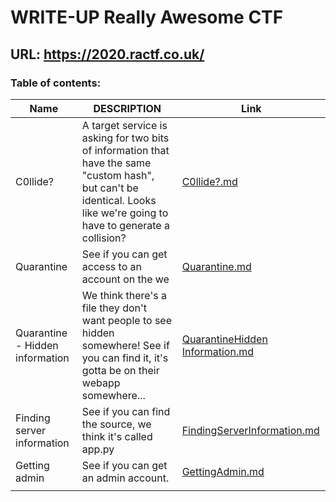 # WRITE-UP Really Awesome CTF

## URL: https://2020.ractf.co.uk/

### Table of contents:



| Name                            | DESCRIPTION                                                  | Link                                                         |
| ------------------------------- | ------------------------------------------------------------ | ------------------------------------------------------------ |
| C0llide?                        | A target service is asking for two bits of information that have the same "custom hash", but can't be identical. Looks like we're going to have to generate a collision? | [C0llide?.md](C0llide.md)                                    |
| Quarantine                      | See if you can get access to an account on the we            | [Quarantine.md](Quarantine.md)                               |
| Quarantine - Hidden information | We think there's a file they don't want people to see hidden somewhere! See if you can find it, it's gotta be on their webapp somewhere... | [QuarantineHidden Information.md](QuarantineHiddenInformation.md) |
| Finding server information      | See if you can find the source, we think it's called app.py  | [FindingServerInformation.md](FindingServerInformation.md)   |
| Getting admin                   | See if you can get an admin account.                         | [GettingAdmin.md](GettingAdmin)                              |
|                                 |                                                              |                                                              |

